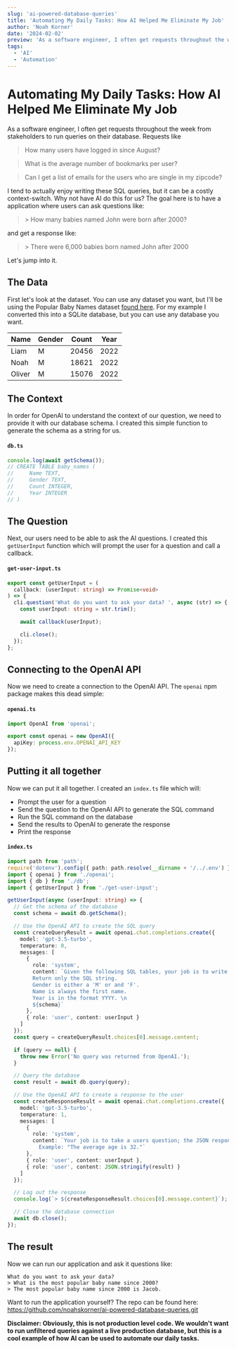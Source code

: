 ```yaml
---
slug: 'ai-powered-database-queries'
title: 'Automating My Daily Tasks: How AI Helped Me Eliminate My Job'
author: 'Noah Korner'
date: '2024-02-02'
preview: 'As a software engineer, I often get requests throughout the week from stakeholders to run queries on their database. Requests like: how many users have logged in since August?'
tags:
  - 'AI'
  - 'Automation'
---
```


# Automating My Daily Tasks: How AI Helped Me Eliminate My Job

As a software engineer, I often get requests throughout the week from stakeholders to run queries on their database. Requests like

> How many users have logged in since August?

> What is the average number of bookmarks per user?

> Can I get a list of emails for the users who are single in my zipcode?

I tend to actually enjoy writing these SQL queries, but it can be a costly context-switch. Why not have AI do this for us? The goal here is to have a application where users can ask questions like:

> &gt; How many babies named John were born after 2000?

and get a response like:

> &gt; There were 6,000 babies born named John after 2000

Let's jump into it.

## The Data

First let's look at the dataset. You can use any dataset you want, but I'll be using the Popular Baby Names dataset [found here](https://www.ssa.gov/oact/babynames/limits.html). For my example I converted this into a SQLite database, but you can use any database you want.

| Name   | Gender | Count | Year |
| ------ | ------ | ----- | ---- |
| Liam   | M      | 20456 | 2022 |
| Noah   | M      | 18621 | 2022 |
| Oliver | M      | 15076 | 2022 |

## The Context

In order for OpenAI to understand the context of our question, we need to provide it with our database schema. I created this simple function to generate the schema as a string for us.

#### **`db.ts`**

```ts
console.log(await getSchema());
// CREATE TABLE baby_names (
//     Name TEXT,
//     Gender TEXT,
//     Count INTEGER,
//     Year INTEGER
// )
```

## The Question

Next, our users need to be able to ask the AI questions. I created this `getUserInput` function which will prompt the user for a question and call a callback.

#### **`get-user-input.ts`**

```ts
export const getUserInput = (
  callback: (userInput: string) => Promise<void>
) => {
  cli.question('What do you want to ask your data? ', async (str) => {
    const userInput: string = str.trim();

    await callback(userInput);

    cli.close();
  });
};
```

## Connecting to the OpenAI API

Now we need to create a connection to the OpenAI API. The `openai` npm package makes this dead simple:

#### **`openai.ts`**

```ts
import OpenAI from 'openai';

export const openai = new OpenAI({
  apiKey: process.env.OPENAI_API_KEY
});
```

## Putting it all together

Now we can put it all together. I created an `index.ts` file which will:

- Prompt the user for a question
- Send the question to the OpenAI API to generate the SQL command
- Run the SQL command on the database
- Send the results to OpenAI to generate the response
- Print the response

#### **`index.ts`**

```ts
import path from 'path';
require('dotenv').config({ path: path.resolve(__dirname + '/../.env') });
import { openai } from './openai';
import { db } from './db';
import { getUserInput } from './get-user-input';

getUserInput(async (userInput: string) => {
  // Get the schema of the database
  const schema = await db.getSchema();

  // Use the OpenAI API to create the SQL query
  const createQueryResult = await openai.chat.completions.create({
    model: 'gpt-3.5-turbo',
    temperature: 0,
    messages: [
      {
        role: 'system',
        content: `Given the following SQL tables, your job is to write queries given a user's request.
        Return only the SQL string.
        Gender is either a 'M' or and 'F'.
        Name is always the first name.
        Year is in the format YYYY. \n
        ${schema}`
      },
      { role: 'user', content: userInput }
    ]
  });
  const query = createQueryResult.choices[0].message.content;

  if (query == null) {
    throw new Error('No query was returned from OpenAI.');
  }

  // Query the database
  const result = await db.query(query);

  // Use the OpenAI API to create a response to the user
  const createResponseResult = await openai.chat.completions.create({
    model: 'gpt-3.5-turbo',
    temperature: 1,
    messages: [
      {
        role: 'system',
        content: `Your job is to take a users question; the JSON response from the database, and return a response to the user.
          Example: "The average age is 32."`
      },
      { role: 'user', content: userInput },
      { role: 'user', content: JSON.stringify(result) }
    ]
  });

  // Log out the response
  console.log(`> ${createResponseResult.choices[0].message.content}`);

  // Close the database connection
  await db.close();
});
```

## The result

Now we can run our application and ask it questions like:

```
What do you want to ask your data?
> What is the most popular baby name since 2000?
> The most popular baby name since 2000 is Jacob.
```

Want to run the application yourself? The repo can be found here: https://github.com/noahskorner/ai-powered-database-queries.git

**Disclaimer: Obviously, this is not production level code. We wouldn't want to run unfiltered queries against a live production database, but this is a cool example of how AI can be used to automate our daily tasks.**
